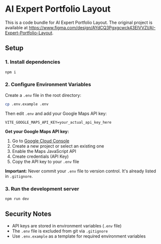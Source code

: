 
# AI Expert Portfolio Layout

This is a code bundle for AI Expert Portfolio Layout. The original project is available at https://www.figma.com/design/AYdCQ3Pgxgcwck43EIVVZl/AI-Expert-Portfolio-Layout.

## Setup

### 1. Install dependencies

```bash
npm i
```

### 2. Configure Environment Variables

Create a `.env` file in the root directory:

```bash
cp .env.example .env
```

Then edit `.env` and add your Google Maps API key:

```
VITE_GOOGLE_MAPS_API_KEY=your_actual_api_key_here
```

**Get your Google Maps API key:**
1. Go to [Google Cloud Console](https://console.cloud.google.com/google/maps-apis)
2. Create a new project or select an existing one
3. Enable the Maps JavaScript API
4. Create credentials (API Key)
5. Copy the API key to your `.env` file

**Important:** Never commit your `.env` file to version control. It's already listed in `.gitignore`.

### 3. Run the development server

```bash
npm run dev
```

## Security Notes

- API keys are stored in environment variables (`.env` file)
- The `.env` file is excluded from git via `.gitignore`
- Use `.env.example` as a template for required environment variables

